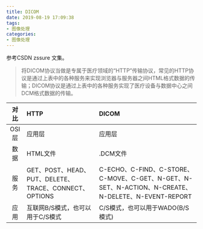 ```yaml
---
title: DICOM
date: 2019-08-19 17:09:38
tags:
- 图像处理
categories: 
- 图像处理
---
```

参考CSDN zssure 文集。
> 将DICOM协议当做是专属于医疗领域的“HTTP”传输协议，常见的HTTP协议是通过上表中的各种服务来实现浏览器与服务器之间HTML格式数据的传输；DICOM协议是通过上表中的各种服务实现了医疗设备与数据中心之间DCM格式数据的传输。

对比 |	HTTP |	DICOM
:---: |:-----|:------
OSI层|	应用层|	应用层
数据|	HTML文件|	.DCM文件
服务|	GET、POST、HEAD、PUT、DELETE、TRACE、CONNECT、OPTIONS|	C-ECHO、C-FIND、C-STORE、C-MOVE、C-GET、N-GET、N-SET、N-ACTION、N-CREATE、N-DELETE、N-EVENT-REPORT
应用|	互联网B/S模式，也可以用于C/S模式|	C/S模式，也可以用于WADO(B/S模式)

